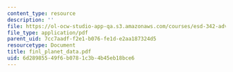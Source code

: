 ```yaml
---
content_type: resource
description: ''
file: https://ol-ocw-studio-app-qa.s3.amazonaws.com/courses/esd-342-advanced-system-architecture-spring-2006/6d28985549f6b0781c3b4b45eb18bce6_finl_planet_data.pdf
file_type: application/pdf
parent_uid: 7cc7aadf-f2e1-b076-fe1d-e2aa187324d5
resourcetype: Document
title: finl_planet_data.pdf
uid: 6d289855-49f6-b078-1c3b-4b45eb18bce6
---
```

